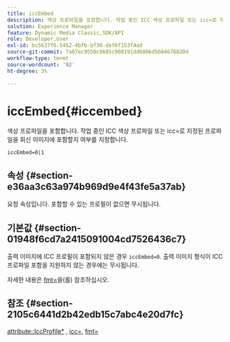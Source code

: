 ```yaml
---
title: iccEmbed
description: 색상 프로파일을 포함합니다. 작업 중인 ICC 색상 프로파일 또는 icc=로 지정된 프로파일을 회신 이미지에 포함할지 여부를 지정합니다.
solution: Experience Manager
feature: Dynamic Media Classic,SDK/API
role: Developer,User
exl-id: bc5637f6-5452-4bfb-bf30-def6f153f4ad
source-git-commit: 7a07ec9550c0685c908191dd6806d5b84678820d
workflow-type: tm+mt
source-wordcount: '92'
ht-degree: 3%

---
```


# iccEmbed{#iccembed}

색상 프로파일을 포함합니다. 작업 중인 ICC 색상 프로파일 또는 icc=로 지정된 프로파일을 회신 이미지에 포함할지 여부를 지정합니다.

`iccEmbed=0|1`

## 속성 {#section-e36aa3c63a974b969d9e4f43fe5a37ab}

요청 속성입니다. 포함할 수 있는 프로필이 없으면 무시됩니다.

## 기본값 {#section-01948f6cd7a2415091004cd7526436c7}

출력 이미지에 ICC 프로필이 포함되지 않은 경우 `iccEmbed=0`. 출력 이미지 형식이 ICC 프로파일 포함을 지원하지 않는 경우에는 무시됩니다.

자세한 내용은 [fmt=](../../../../../is-api/http-ref/image-serving-api-ref/c-http-protocol-reference/c-command-reference/r-is-http-fmt.md#reference-cdf10043423b45ba9fe15157fb3ae37a)을(를) 참조하십시오.

## 참조 {#section-2105c6441d2b42edb15c7abc4e20d7fc}

[attribute::IccProfile*](../../../../../is-api/image-catalog/image-serving-api-ref/c-image-catalog-reference/c-icc-profile-map-reference/c-icc-profile-map-reference.md#concept-57b9148ce55249cd825cb7ee19ed057c) , [icc=](../../../../../is-api/http-ref/image-serving-api-ref/c-http-protocol-reference/c-command-reference/r-icc.md#reference-182b5679e21e4df3b4d330535a5a7517), [fmt=](../../../../../is-api/http-ref/image-serving-api-ref/c-http-protocol-reference/c-command-reference/r-is-http-fmt.md#reference-cdf10043423b45ba9fe15157fb3ae37a)
